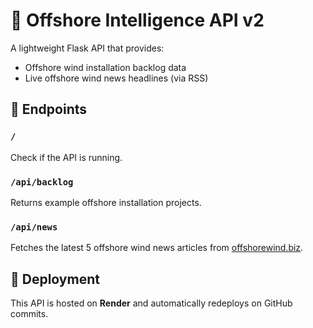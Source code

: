 # 🌊 Offshore Intelligence API v2

A lightweight Flask API that provides:
- Offshore wind installation backlog data
- Live offshore wind news headlines (via RSS)

## 📡 Endpoints

### `/`
Check if the API is running.

### `/api/backlog`
Returns example offshore installation projects.

### `/api/news`
Fetches the latest 5 offshore wind news articles from [offshorewind.biz](https://www.offshorewind.biz).

## 🚀 Deployment
This API is hosted on **Render** and automatically redeploys on GitHub commits.
